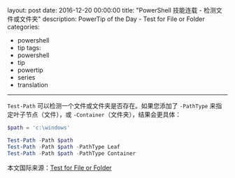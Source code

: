 layout: post
date: 2016-12-20 00:00:00
title: "PowerShell 技能连载 - 检测文件或文件夹"
description: PowerTip of the Day - Test for File or Folder
categories:
- powershell
- tip
tags:
- powershell
- tip
- powertip
- series
- translation
---
`Test-Path` 可以检测一个文件或文件夹是否存在。如果您添加了 `-PathType` 来指定叶子节点（文件），或 `-Container`（文件夹），结果会更具体：

```powershell
$path = 'c:\windows'

Test-Path -Path $path
Test-Path -Path $path -PathType Leaf
Test-Path -Path $path -PathType Container
````

<!--more-->
本文国际来源：[Test for File or Folder](http://community.idera.com/powershell/powertips/b/tips/posts/test-for-file-or-folder)
